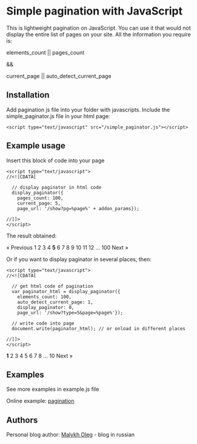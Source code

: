 Simple pagination with JavaScript
==================================================
This is lightweight pagination on JavaScript. 
You can use it that would not display the entire list of pages on your site.
All the information you require is:

elements_count || pages_count

&&

current_page   || auto_detect_current_page


Installation
--------------------------------------

Add pagination js file into your folder with javascripts.
Include the simple_paginator.js file in your html page:

	<script type="text/javascript" src="/simple_paginator.js"></script>

Example usage
--------------------------------------

Insert this block of code into your page

	<script type="text/javascript"> 
	//<![CDATA[
	
	  // display paginator in html code
	  display_paginator({
	    pages_count: 100,
	    current_page: 5,
	    page_url: '/show?pg=%page%' + addon_params});
	
	//]]>
	</script>

The result obtained:

« Previous 1 2 3 4 **5** 6 7 8 9 10 11 12 ... 100 Next »

Or if you want to display paginator in several places, then:

	<script type="text/javascript"> 
	//<![CDATA[
	
	  // get html code of pagination
	  var paginator_html = display_paginator({
	    elements_count: 100,
	    auto_detect_current_page: 1,
	    display_paginator: 0,
	    page_url: '/show?type=5&page=%page%'});
	
	  // write code into page
	  document.write(paginator_html); // or onload in different places
	
	//]]>
	</script> 

**1** 2 3 4 5 6 7 8 ... 10 Next »

Examples
--------------------------------------

See more examples in example.js file

Online example: [pagination](http://es0.ru/pagination/index.html)

Authors
--------------------------------------

Personal blog author: [Malykh Oleg](http://es0.ru/) - blog in russian



